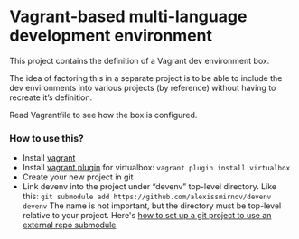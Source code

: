 # Vagrant-based multi-language development environment

This project contains the definition of a Vagrant dev environment box.

The idea of factoring this in a separate project is to be able to include the dev environments into various projects (by reference) without having to recreate it’s definition.

Read Vagrantfile to see how the box is configured.

### How to use this?
- Install [vagrant](vargantup.com)
- Install [vagrant plugin](http://docs.vagrantup.com/v2/cli/plugin.html) for virtualbox: `vagrant plugin install virtualbox`
- Create your new project in git
- Link devenv into the project under “devenv” top-level directory. Like this: `git submodule add https://github.com/alexissmirnov/devenv devenv` The name is not important, but the directory must be top-level relative to your project. Here's [how to set up a git project to use an external repo submodule](http://stackoverflow.com/questions/2140985/how-to-set-up-a-git-project-to-use-an-external-repo-submodule)
